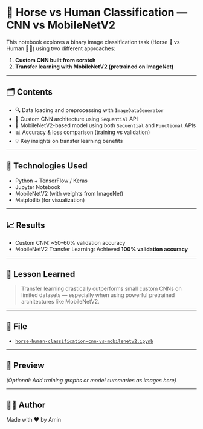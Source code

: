 # 🧠 Horse vs Human Classification — CNN vs MobileNetV2

This notebook explores a binary image classification task (Horse 🐴 vs Human 🧍‍♂️) using two different approaches:

1. **Custom CNN built from scratch**
2. **Transfer learning with MobileNetV2 (pretrained on ImageNet)**

---

## 🗂️ Contents

- 🔍 Data loading and preprocessing with `ImageDataGenerator`
- 🧱 Custom CNN architecture using `Sequential` API
- 🧠 MobileNetV2-based model using both `Sequential` and `Functional` APIs
- 📊 Accuracy & loss comparison (training vs validation)
- 💡 Key insights on transfer learning benefits

---

## 🚀 Technologies Used

- Python + TensorFlow / Keras
- Jupyter Notebook
- MobileNetV2 (with weights from ImageNet)
- Matplotlib (for visualization)

---

## 📈 Results

- Custom CNN: ~50–60% validation accuracy
- MobileNetV2 Transfer Learning: Achieved **100% validation accuracy**

---

## 🧠 Lesson Learned

> Transfer learning drastically outperforms small custom CNNs on limited datasets — especially when using powerful pretrained architectures like MobileNetV2.

---

## 📂 File

- [`horse-human-classification-cnn-vs-mobilenetv2.ipynb`](./horse-human-classification-cnn-vs-mobilenetv2.ipynb)

---

## 📸 Preview

*(Optional: Add training graphs or model summaries as images here)*

---

## 🧑‍💻 Author

Made with ❤️ by Amin
